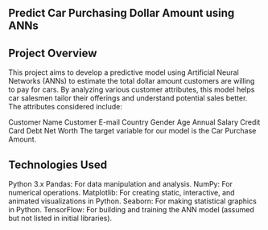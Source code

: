 ## Predict Car Purchasing Dollar Amount using ANNs

## Project Overview

This project aims to develop a predictive model using Artificial Neural Networks (ANNs) to estimate the total dollar amount customers are willing to pay for cars. By analyzing various customer attributes, this model helps car salesmen tailor their offerings and understand potential sales better. The attributes considered include:

Customer Name
Customer E-mail
Country
Gender
Age
Annual Salary
Credit Card Debt
Net Worth
The target variable for our model is the Car Purchase Amount.

## Technologies Used

Python 3.x
Pandas: For data manipulation and analysis.
NumPy: For numerical operations.
Matplotlib: For creating static, interactive, and animated visualizations in Python.
Seaborn: For making statistical graphics in Python.
TensorFlow: For building and training the ANN model (assumed but not listed in initial libraries).

